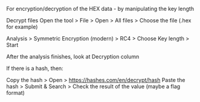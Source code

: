 
For encryption/decryption of the HEX data - by manipulating the key length


Decrypt files
Open the tool > File > Open > All files > Choose the file (.hex for example)

Analysis > Symmetric Encryption (modern) > RC4 > Choose Key length > Start

After the analysis finishes, look at Decryption column

If there is a hash, then:

Copy the hash > Open > https://hashes.com/en/decrypt/hash
Paste the hash > Submit & Search > Check the result of the value (maybe a flag format)

